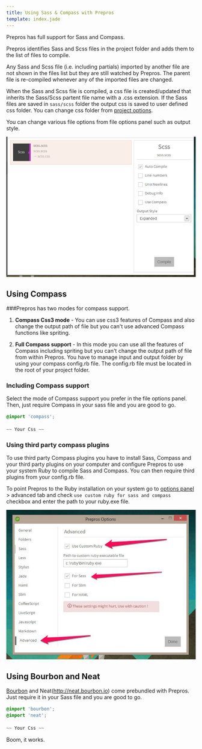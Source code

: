 ```yaml
---
title: Using Sass & Compass with Prepros
template: index.jade
---
```


Prepros has full support for Sass and Compass.

Prepros identifies Sass and Scss files in the project folder and adds them to the list of files to compile.

Any Sass and Scss file (i.e. including partials) imported by another file are not shown in the files list 
but they are still watched by Prepros. The parent file is re-compiled whenever any of the imported files are changed.

When the Sass and Scss file is compiled, a css file is created/updated that inherits the Sass/Scss partent file name with a .css extension. If the Sass files are saved in `sass/scss` folder the output css is saved 
to user defined css folder. You can change css folder from [project options](projects.html).

You can change various file options from file options panel such as output style.

![Sass-options](img/sass-compass/options.jpg)

## Using Compass

###Prepros has two modes for compass support.

1. __Compass Css3 mode__ - You can use css3 features of Compass and also change the output path of file but you can't use advanced Compass functions like spriting.

2. __Full Compass support__ - In this mode you can use all the features of Compass including spriting but you can't change the output path of file from within Prepros.
You have to manage input and output folder by using your compass config.rb file. The config.rb file must be located in the root of your project folder.

### Including Compass support
Select the mode of Compass support you prefer in the file options panel. Then, just require Compass in your sass file and you are good to go.

```css
@import 'compass';

~~ Your Css ~~
```

### Using third party compass plugins

To use third party Compass plugins you have to install Sass, Compass and your third party plugins on your computer and configure Prepros to use your system Ruby to compile Sass and Compass. You can then require third plugins from your config.rb file.

To point Prepros to the Ruby installation on your system go to [options panel](config.html) > advanced tab and check `use custom ruby for sass and compass` checkbox and enter the path to your ruby.exe file.

![Custom ruby](img/sass-compass/ruby.jpg)


## Using Bourbon and Neat

[Bourbon](http://bourbon.io) and Neat(http://neat.bourbon.io) come prebundled with Prepros. Just require it in your Sass file and you are good to go.

```css
@import 'bourbon';
@import 'neat';

~~ Your Css ~~
```

Boom, it works.
